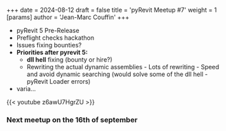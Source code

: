 +++ 
date = 2024-08-12 
draft = false 
title = 'pyRevit Meetup #7' 
weight = 1 
[params]
  author = 'Jean-Marc Couffin'
+++ 


- pyRevit 5 Pre-Release
- Preflight checks hackathon
- Issues fixing bounties?
- **Priorities after pyrevit 5:**
    - **dll hell** fixing (bounty or hire?)
    - Rewriting the actual dynamic assemblies - Lots of rewriting - Speed and avoid dynamic searching (would solve some of the dll hell - pyRevit Loader errors)
- varia…

{{< youtube z6awU7HgrZU >}}

### Next meetup on the 16th of september


